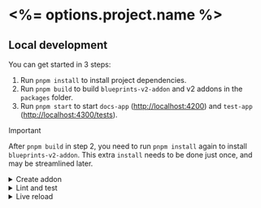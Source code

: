 # <%= options.project.name %>

## Local development

You can get started in 3 steps:

1. Run `pnpm install` to install project dependencies.
1. Run `pnpm build` to build `blueprints-v2-addon` and v2 addons in the `packages` folder.
1. Run `pnpm start` to start `docs-app` ([http://localhost:4200](http://localhost:4200)) and `test-app` ([http://localhost:4300/tests](http://localhost:4300/tests?hidepassed)).

> [!IMPORTANT]
>
> After `pnpm build` in step 2, you need to run `pnpm install` again to install `blueprints-v2-addon`. This extra `install` needs to be done just once, and may be streamlined later.


<details>

<summary>Create addon</summary>

From the workspace root, run the `new` command to create an addon in `packages`. The addon will be included in `docs-app` and `test-app`.

```sh
pnpm addon new <name> [options]

# Example: Create the addon `ui-form`
pnpm addon new ui-form

# Example: Specify the location for a scoped package
pnpm addon new @my-org-ui/form --location ui/form
```

Don't forget to run `pnpm install` to install the addon's dependencies.

</details>


<details>

<summary>Lint and test</summary>

From the workspace root, you can run these commands to apply the action to _all packages_.

```sh
# Check errors
pnpm lint
 
# Fix errors
pnpm lint:fix
 
# Run tests
pnpm test
```

To save time, you can instead run the commands above in some package's root. This will affect _only that package_.

```sh
# Example: Check errors in `@my-org-ui/form`
cd packages/ui/form
pnpm lint
```

</details>


<details>

<summary>Live reload</summary>

Change the current directory to the addon that you want to work on. Run the `start` command to rebuild the addon automatically.

```sh
# Example: Run `@my-org-ui/form`
cd packages/ui/form
pnpm start
```

Assuming that `docs-app` and `test-app` are running, these apps will rebuild after you save a change to the addon.

If you don't see a live reload occur, try restarting the apps.

</details>
